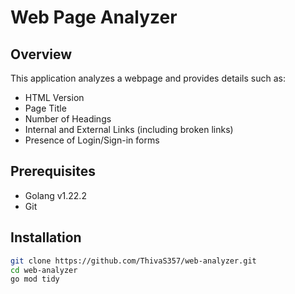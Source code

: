 # Web Page Analyzer

## Overview
This application analyzes a webpage and provides details such as:
- HTML Version
- Page Title
- Number of Headings
- Internal and External Links (including broken links)
- Presence of Login/Sign-in forms

## Prerequisites
- Golang v1.22.2
- Git

## Installation

```bash
git clone https://github.com/ThivaS357/web-analyzer.git
cd web-analyzer
go mod tidy

